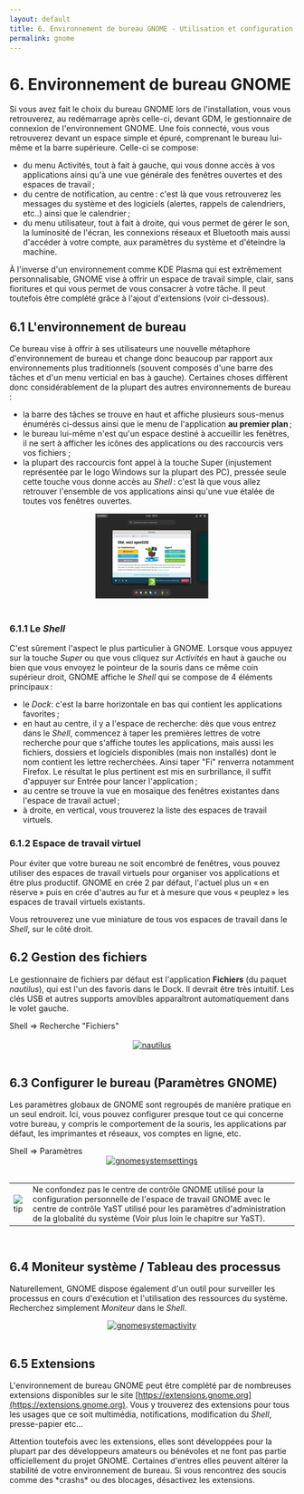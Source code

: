 ```yaml
---
layout: default
title: 6. Environnement de bureau GNOME - Utilisation et configuration de GNOME sur ordinateur de bureau ou netbook
permalink: gnome
---
```


# 6. Environnement de bureau GNOME

Si vous avez fait le choix du bureau GNOME lors de l'installation, vous vous retrouverez, au redémarrage après celle-ci, devant GDM, le gestionnaire de connexion de l'environnement GNOME. Une fois connecté, vous vous retrouverez devant un espace simple et épuré, comprenant le bureau lui-même et la barre supérieure.
Celle-ci se compose:
- du menu Activités, tout à fait à gauche, qui vous donne accès à vos applications ainsi qu'à une vue générale des fenêtres ouvertes et des espaces de travail ;
- du centre de notification, au centre : c'est là que vous retrouverez les messages du système et des logiciels (alertes, rappels de calendriers, etc..) ainsi que le calendrier ;
- du menu utilisateur, tout à fait à droite, qui vous permet de gérer le son, la luminosité de l'écran, les connexions réseaux et Bluetooth mais aussi d'accéder à votre compte, aux paramètres du système et d'éteindre la machine.

À l'inverse d'un environnement comme KDE Plasma qui est extrêmement personnalisable, GNOME vise à offrir un espace de travail simple, clair, sans fioritures et qui vous permet de vous consacrer à votre tâche. Il peut toutefois être complété grâce à l'ajout d'extensions (voir ci-dessous).

## 6.1 L'environnement de bureau

Ce bureau vise à offrir à ses utilisateurs une nouvelle métaphore d'environnement de bureau et change donc beaucoup par rapport aux environnements plus traditionnels (souvent composés d'une barre des tâches et d'un menu verticial en bas à gauche).
Certaines choses diffèrent donc considérablement de la plupart des autres environnements de bureau :

- la barre des tâches se trouve en haut et affiche plusieurs sous-menus énumérés ci-dessus ainsi que le menu de l'application **au premier plan** ;
- le bureau lui-même n'est qu'un espace destiné à accueillir les fenêtres, il ne sert à afficher les icônes des applications ou des raccourcis vers vos fichiers ;
- la plupart des raccourcis font appel à la touche Super (injustement représentée par le logo Windows sur la plupart des PC), pressée seule cette touche vous donne accès au *Shell* : c'est là que vous allez retrouver l'ensemble de vos applications ainsi qu'une vue étalée de toutes vos fenêtres ouvertes.

<center><a href="images/screenshots/desktop-Gnome.png" rel="thumbnail"><img src="images/screenshots/desktop-Gnomeb.png" alt="Gnome-desktop" class="pic" /></a></center><br />

### 6.1.1 Le *Shell*

C'est sûrement l'aspect le plus particulier à GNOME. Lorsque vous appuyez sur la touche *Super* ou que vous cliquez sur *Activités* en haut à gauche ou bien que vous envoyez le pointeur de la souris dans ce même coin supérieur droit, GNOME affiche le *Shell* qui se compose de 4 éléments principaux :

- le *Dock*: c'est la barre horizontale en bas qui contient les applications favorites ;
- en haut au centre, il y a l'espace de recherche: dès que vous entrez dans le *Shell*, commencez à taper les premières lettres de votre recherche pour que s'affiche toutes les applications, mais aussi les fichiers, dossiers et logiciels disponibles (mais non installés) dont le nom contient les lettre recherchées. Ainsi taper "Fi" renverra notamment Firefox. Le résultat le plus pertinent est mis en surbrillance, il suffit d'appuyer sur Entrée pour lancer l'application ;
- au centre se trouve la vue en mosaïque des fenêtres existantes dans l'espace de travail actuel ;
- à droite, en vertical, vous trouverez la liste des espaces de travail virtuels.


### 6.1.2 Espace de travail virtuel

Pour éviter que votre bureau ne soit encombré de fenêtres, vous pouvez utiliser des espaces de travail virtuels pour organiser vos applications et être plus productif.
GNOME en crée 2 par défaut, l'actuel plus un « en réserve » puis en crée d'autres au fur et à mesure que vous « peuplez » les espaces de travail virtuels existants.

Vous retrouverez une vue miniature de tous vos espaces de travail dans le *Shell*, sur le côté droit.

## 6.2 Gestion des fichiers

Le gestionnaire de fichiers par défaut est l'application **Fichiers** (du paquet *nautilus*), qui est l'un des favoris dans le Dock. Il devrait être très intuitif. Les clés USB et autres supports amovibles apparaîtront automatiquement dans le volet gauche.
<div class="path">Shell => Recherche "Fichiers"</div><br />

<center><a href="images/screenshots/nautilus.png" rel="thumbnail"><img src="images/screenshots/nautilusb.png" alt="nautilus" class="pic" /></a></center><br />

## 6.3 Configurer le bureau (Paramètres GNOME)

Les paramètres globaux de GNOME sont regroupés de manière pratique en un seul endroit. Ici, vous pouvez configurer presque tout ce qui concerne votre bureau, y compris le comportement de la souris, les applications par défaut, les imprimantes et réseaux, vos comptes en ligne, etc.

<div class="path">Shell => Paramètres</div>

<center><a href="images/screenshots/gnomesystemsettings.png" rel="thumbnail"><img src="images/screenshots/gnomesystemsettingsb.png" alt="gnomesystemsettings" class="pic" /></a></center><br />

<div class="tip">
<table>
<tbody>
<tr>
<td><img src="images/pics/tip.png" alt="tip" /></td>
<td>Ne confondez pas le centre de contrôle GNOME utilisé pour la configuration personnelle de l'espace de travail GNOME avec le centre de contrôle YaST utilisé pour les paramètres d'administration de la globalité du système (Voir plus loin le chapitre sur YaST).</td>
</tr>
</tbody>
</table>
</div><br />

## 6.4 Moniteur système / Tableau des processus

Naturellement, GNOME dispose également d'un outil pour surveiller les processus en cours d'exécution et l'utilisation des ressources du système. Recherchez simplement *Moniteur* dans le *Shell*.

<center><a href="images/screenshots/gnomesystemactivity.png" rel="thumbnail"><img src="images/screenshots/gnomesystemactivityb.png" alt="gnomesystemactivity" class="pic" /></a></center><br />

## 6.5 Extensions

L'environnement de bureau GNOME peut être complété par de nombreuses extensions disponibles sur le site [https://extensions.gnome.org](https://extensions.gnome.org). Vous y trouverez des extensions pour tous les usages que ce soit multimédia, notifications, modification du *Shell*, presse-papier etc...

<div class="tip">
Attention toutefois avec les extensions, elles sont développées pour la plupart par des développeurs amateurs ou bénévoles et ne font pas partie officiellement du projet GNOME. Certaines d'entres elles peuvent altérer la stabilité de votre environnement de bureau. Si vous rencontrez des soucis comme des *crashs* ou des blocages, désactivez les extensions.
</div>
